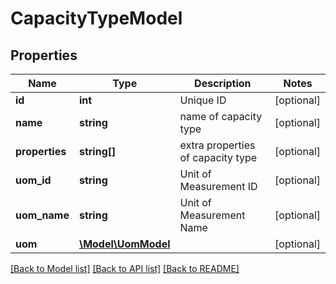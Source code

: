 # CapacityTypeModel

## Properties
Name | Type | Description | Notes
------------ | ------------- | ------------- | -------------
**id** | **int** | Unique ID | [optional] 
**name** | **string** | name of capacity type | [optional] 
**properties** | **string[]** | extra properties of capacity type | [optional] 
**uom_id** | **string** | Unit of Measurement ID | [optional] 
**uom_name** | **string** | Unit of Measurement Name | [optional] 
**uom** | [**\Model\UomModel**](UomModel.md) |  | [optional] 

[[Back to Model list]](../README.md#documentation-for-models) [[Back to API list]](../README.md#documentation-for-api-endpoints) [[Back to README]](../README.md)


